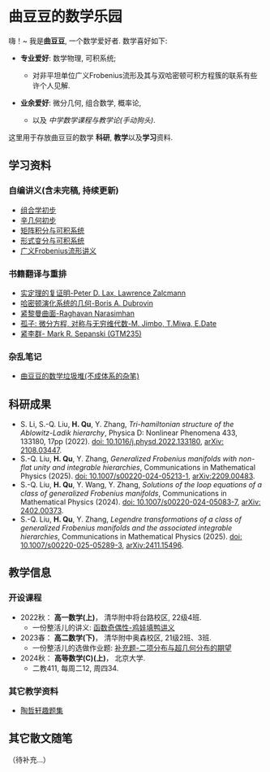 # 曲豆豆的数学乐园

嗨！~ 我是**曲豆豆**, 一个数学爱好者. 数学喜好如下: 

* **专业爱好**: 数学物理, 可积系统;
  - 对非平坦单位广义Frobenius流形及其与双哈密顿可积方程簇的联系有些许个人见解.
  
* **业余爱好**: 微分几何, 组合数学, 概率论,
  - 以及 _中学数学课程与教学论(手动狗头)_. 

这里用于存放曲豆豆的数学 **科研**, **教学**以及**学习**资料. 

## 学习资料

### 自编讲义(含未完稿, 持续更新)
* [组合学初步](https://raw.githubusercontent.com/qhn1121/qdd-translation/master/Comb.pdf)
* [辛几何初步](https://github.com/qhn1121/qdd-translation/raw/master/Symplectic.pdf)
* [矩阵积分与可积系统](https://github.com/qhn1121/qdd-translation/raw/master/MatrixModels.pdf)
* [形式变分与可积系统](https://github.com/qhn1121/qdd-translation/raw/master/Hamiltonian.pdf)
* [广义Frobenius流形讲义](https://github.com/qhn1121/qdd-translation/raw/master/GFMonline.pdf)

### 书籍翻译与重排
* [实定理的复证明-Peter D. Lax, Lawrence Zalcmann](https://github.com/qhn1121/qdd-translation/raw/master/Math0411.pdf)
* [哈密顿演化系统的几何-Boris A. Dubrovin](https://github.com/qhn1121/qdd-translation/raw/master/Math0412.pdf)
* [紧黎曼曲面-Raghavan Narasimhan](https://github.com/qhn1121/qdd-translation/raw/master/Math0413.pdf)
* [孤子: 微分方程, 对称与无穷维代数-M. Jimbo, T.Miwa, E.Date](https://github.com/qhn1121/qdd-translation/raw/master/Math0414.pdf) 
* [紧李群- Mark R. Sepanski (GTM235)](https://github.com/qhn1121/qdd-translation/raw/master/Math0415.pdf)

### 杂乱笔记
* [曲豆豆的数学垃圾堆(不成体系的杂笔)](https://github.com/qhn1121/qdd-translation/raw/master/QddNotes.pdf)

## 科研成果

* S. Li, S.-Q. Liu, **H. Qu**, Y. Zhang, _Tri-hamiltonian structure of the Ablowitz-Ladik hierarchy_, Physica D: Nonlinear Phenomena 433, 133180, 17pp (2022). [doi: 10.1016/j.physd.2022.133180](https://www.sciencedirect.com/science/article/abs/pii/S0167278922000173), [arXiv: 2108.03447](https://arxiv.org/abs/2108.03447). 
* S.-Q. Liu, **H. Qu**, Y. Zhang, _Generalized Frobenius manifolds with non-flat unity and integrable hierarchies_, Communications in Mathematical Physics (2025). [doi: 10.1007/s00220-024-05213-1](https://link.springer.com/article/10.1007/s00220-024-05213-1), [arXiv:2209.00483](https://arxiv.org/abs/2209.00483). 
* S.-Q. Liu, **H. Qu**, Y. Wang, Y. Zhang, _Solutions of the loop equations of a class of generalized Frobenius manifolds_,  Communications in Mathematical Physics (2024). [doi: 10.1007/s00220-024-05083-7](https://link.springer.com/article/10.1007/s00220-024-05083-7), [arXiv: 2402.00373](https://arxiv.org/abs/2402.00373).
* S.-Q. Liu, **H. Qu**, Y. Zhang, _Legendre transformations of a class of generalized Frobenius manifolds and the associated integrable hierarchies_,   Communications in Mathematical Physics (2025). [doi: 10.1007/s00220-025-05289-3](https://link.springer.com/article/10.1007/s00220-025-05289-3), [arXiv:2411.15496](https://arxiv.org/abs/2411.15496). 


## 教学信息

### 开设课程

* 2022秋： **高一数学(上)**， 清华附中将台路校区, 22级4班.
  - 一份整活儿的讲义: [函数奇偶性-鸡娃填鸭讲义](https://github.com/qhn1121/qdd-translation/raw/master/%E5%87%BD%E6%95%B0%E5%A5%87%E5%81%B6%E6%80%A7-%E9%B8%A1%E5%A8%83%E5%A1%AB%E9%B8%AD%E8%AE%B2%E4%B9%89.pdf)
* 2023春： **高二数学(下)**， 清华附中奥森校区, 21级2班、3班.
  - 一份整活儿的选做作业题: [补充题-二项分布与超几何分布的期望](https://github.com/qhn1121/qdd-translation/raw/master/2_%E9%80%89%E5%81%9A%E9%A2%98-%E4%BA%8C%E9%A1%B9%E5%88%86%E5%B8%83%E4%B8%8E%E8%B6%85%E5%87%A0%E4%BD%95%E5%88%86%E5%B8%83%E7%9A%84%E6%9C%9F%E6%9C%9B.pdf)
* 2024秋： **高等数学(C)(上)**， 北京大学.
  - 二教411, 每周二12, 周四34. 

### 其它教学资料

* [陶哲轩趣题集](https://github.com/qhn1121/qdd-translation/raw/master/Math0601.pdf)

## 其它散文随笔

（待补充...）



